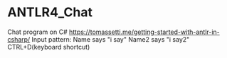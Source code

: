 # ANTLR4_Chat
Chat program on C#
https://tomassetti.me/getting-started-with-antlr-in-csharp/ 
Input pattern:
Name says "i say"
Name2 says "i say2"
CTRL+D(keyboard shortcut)
